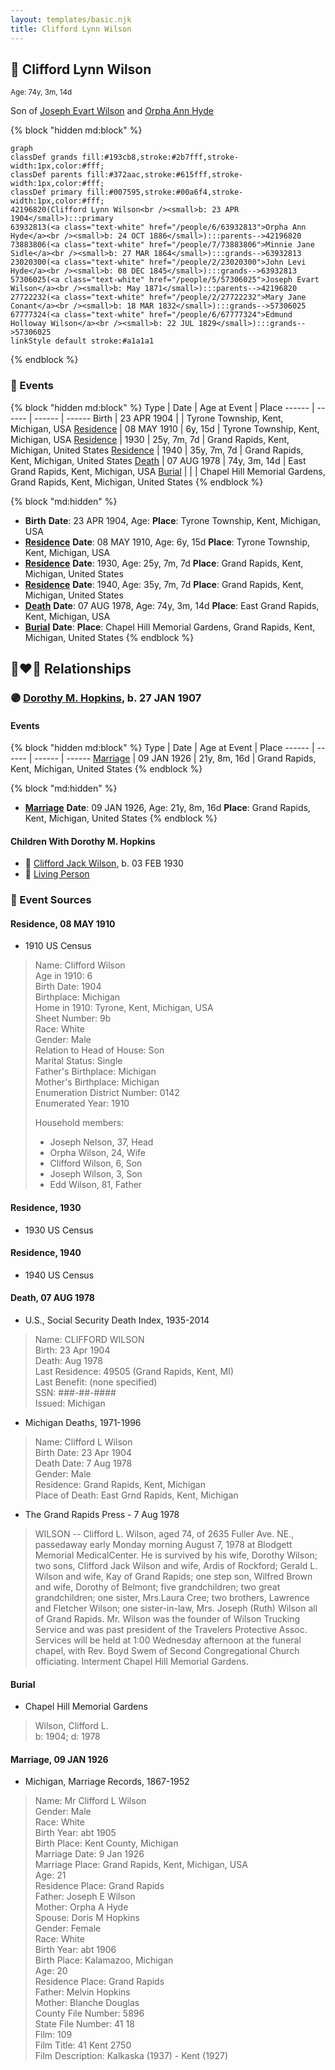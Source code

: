 ```yaml
---
layout: templates/basic.njk
title: Clifford Lynn Wilson
---
```

## 🔵 Clifford Lynn Wilson
<small>Age: 74y, 3m, 14d</small>

Son of [Joseph Evart Wilson](/people/5/57306025) and [Orpha Ann Hyde](/people/6/63932813)

{% block "hidden md:block" %}
```mermaid
graph
classDef grands fill:#193cb8,stroke:#2b7fff,stroke-width:1px,color:#fff;
classDef parents fill:#372aac,stroke:#615fff,stroke-width:1px,color:#fff;
classDef primary fill:#007595,stroke:#00a6f4,stroke-width:1px,color:#fff;
42196820(Clifford Lynn Wilson<br /><small>b: 23 APR 1904</small>):::primary
63932813(<a class="text-white" href="/people/6/63932813">Orpha Ann Hyde</a><br /><small>b: 24 OCT 1886</small>):::parents-->42196820
73883806(<a class="text-white" href="/people/7/73883806">Minnie Jane Sidle</a><br /><small>b: 27 MAR 1864</small>):::grands-->63932813
23020300(<a class="text-white" href="/people/2/23020300">John Levi Hyde</a><br /><small>b: 08 DEC 1845</small>):::grands-->63932813
57306025(<a class="text-white" href="/people/5/57306025">Joseph Evart Wilson</a><br /><small>b: May 1871</small>):::parents-->42196820
27722232(<a class="text-white" href="/people/2/27722232">Mary Jane Conant</a><br /><small>b: 18 MAR 1832</small>):::grands-->57306025
67777324(<a class="text-white" href="/people/6/67777324">Edmund Holloway Wilson</a><br /><small>b: 22 JUL 1829</small>):::grands-->57306025
linkStyle default stroke:#a1a1a1
```
{% endblock %}

### 📆 Events

{% block "hidden md:block" %}
Type | Date | Age at Event | Place
------ | ------ | ------ | ------
Birth | 23 APR 1904 |  | Tyrone Township, Kent, Michigan, USA
[Residence](#event-event-0) | 08 MAY 1910 | 6y, 15d | Tyrone Township, Kent, Michigan, USA
[Residence](#event-event-1) | 1930 | 25y, 7m, 7d | Grand Rapids, Kent, Michigan, United States
[Residence](#event-event-2) | 1940 | 35y, 7m, 7d | Grand Rapids, Kent, Michigan, United States
[Death](#event-event-6) | 07 AUG 1978 | 74y, 3m, 14d | East Grand Rapids, Kent, Michigan, USA
[Burial](#event-event-7) |  |  | Chapel Hill Memorial Gardens, Grand Rapids, Kent, Michigan, United States
{% endblock %}

{% block "md:hidden" %}
- **Birth**
**Date**: 23 APR 1904, Age:
**Place**: Tyrone Township, Kent, Michigan, USA
- **[Residence](#event-event-0)**
**Date**: 08 MAY 1910, Age: 6y, 15d
**Place**: Tyrone Township, Kent, Michigan, USA
- **[Residence](#event-event-1)**
**Date**: 1930, Age: 25y, 7m, 7d
**Place**: Grand Rapids, Kent, Michigan, United States
- **[Residence](#event-event-2)**
**Date**: 1940, Age: 35y, 7m, 7d
**Place**: Grand Rapids, Kent, Michigan, United States
- **[Death](#event-event-6)**
**Date**: 07 AUG 1978, Age: 74y, 3m, 14d
**Place**: East Grand Rapids, Kent, Michigan, USA
- **[Burial](#event-event-7)**
**Date**:
**Place**: Chapel Hill Memorial Gardens, Grand Rapids, Kent, Michigan, United States
{% endblock %}

## 👩‍❤️‍👨 Relationships

### 🟣 [Dorothy M. Hopkins](/people/8/86759136), b. 27 JAN 1907

#### Events

{% block "hidden md:block" %}
Type | Date | Age at Event | Place
------ | ------ | ------ | ------
[Marriage](#event-family-0-event-0) | 09 JAN 1926 | 21y, 8m, 16d | Grand Rapids, Kent, Michigan, United States
{% endblock %}

{% block "md:hidden" %}
- **[Marriage](#event-family-0-event-0)**
**Date**: 09 JAN 1926, Age: 21y, 8m, 16d
**Place**: Grand Rapids, Kent, Michigan, United States
{% endblock %}

#### Children With Dorothy M. Hopkins
* 🔵 [Clifford Jack Wilson](/people/4/40508928), b. 03 FEB 1930
* 🔵 [Living Person](/people/6/67314316)
### 📰 Event Sources

#### <a id="event-event-0"></a> Residence, 08 MAY 1910
* 1910 US Census
>   
  > Name: Clifford Wilson  
  > Age in 1910: 6  
  > Birth Date: 1904  
  > Birthplace: Michigan  
  > Home in 1910: Tyrone, Kent, Michigan, USA  
  > Sheet Number: 9b  
  > Race: White  
  > Gender: Male  
  > Relation to Head of House: Son  
  > Marital Status: Single  
  > Father's Birthplace: Michigan  
  > Mother's Birthplace: Michigan  
  > Enumeration District Number: 0142  
  > Enumerated Year: 1910  
  >   
  > Household members:  
  > - Joseph Nelson, 37, Head  
  > - Orpha Wilson, 24, Wife  
  > - Clifford Wilson, 6, Son  
  > - Joseph Wilson, 3, Son  
  > - Edd Wilson, 81, Father  
  >

#### <a id="event-event-1"></a> Residence, 1930
* 1930 US Census

#### <a id="event-event-2"></a> Residence, 1940
* 1940 US Census

#### <a id="event-event-6"></a> Death, 07 AUG 1978
* U.S., Social Security Death Index, 1935-2014
>   
  > Name: CLIFFORD WILSON  
  > Birth: 23 Apr 1904  
  > Death: Aug 1978  
  > Last Residence: 49505 (Grand Rapids, Kent, MI)  
  > Last Benefit: (none specified)  
  > SSN: ###-##-####  
  > Issued: Michigan
* Michigan Deaths, 1971-1996
>   
  > Name:  Clifford L Wilson  
  > Birth Date: 23 Apr 1904  
  > Death Date: 7 Aug 1978  
  > Gender: Male  
  > Residence: Grand Rapids, Kent, Michigan  
  > Place of Death: East Grnd Rapids, Kent, Michigan
* The Grand Rapids Press  - 7 Aug 1978
>   
  > WILSON -- Clifford L. Wilson, aged 74, of 2635 Fuller Ave. NE., passedaway early Monday morning August 7, 1978 at Blodgett Memorial MedicalCenter. He is survived by his wife, Dorothy Wilson; two sons, Clifford Jack Wilson and wife, Ardis of Rockford; Gerald L. Wilson and wife, Kay of Grand Rapids; one step son, Wilfred Brown and wife, Dorothy of Belmont; five grandchildren; two great grandchildren; one sister, Mrs.Laura Cree; two brothers, Lawrence and Fletcher Wilson; one sister-in-law, Mrs. Joseph (Ruth) Wilson all of Grand Rapids. Mr. Wilson was the founder of Wilson Trucking Service and was past president of the Travelers Protective Assoc. Services will be held at 1:00 Wednesday afternoon at the funeral chapel, with Rev. Boyd Swem of Second Congregational Church officiating. Interment Chapel Hill Memorial Gardens.

#### <a id="event-event-7"></a> Burial
* Chapel Hill Memorial Gardens
>   
  > Wilson, Clifford L.  
  > b: 1904; d: 1978

#### <a id="event-family-0-event-0"></a> Marriage, 09 JAN 1926
* Michigan, Marriage Records, 1867-1952
>   
  > Name: Mr Clifford L Wilson  
  > Gender: Male  
  > Race: White  
  > Birth Year: abt 1905  
  > Birth Place: Kent County, Michigan  
  > Marriage Date: 9 Jan 1926  
  > Marriage Place: Grand Rapids, Kent, Michigan, USA  
  > Age: 21  
  > Residence Place: Grand Rapids  
  > Father: Joseph E Wilson  
  > Mother: Orpha A Hyde  
  > Spouse: Doris M Hopkins  
  > Gender: Female  
  > Race: White  
  > Birth Year: abt 1906  
  > Birth Place: Kalamazoo, Michigan  
  > Age: 20  
  > Residence Place: Grand Rapids  
  > Father: Melvin Hopkins  
  > Mother: Blanche Douglas  
  > County File Number: 5896  
  > State File Number: 41 18  
  > Film: 109  
  > Film Title: 41 Kent 2750  
  > Film Description: Kalkaska (1937) - Kent (1927)